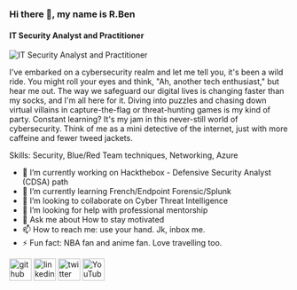 ### Hi there 👋, my name is R.Ben
#### IT Security Analyst and Practitioner
![IT Security Analyst and Practitioner](https://i.imgur.com/xf2TmgV.jpeg)

I've embarked on a cybersecurity realm and let me tell you, it's been a wild ride. You might roll your eyes and think, "Ah, another tech enthusiast," but hear me out. The way we safeguard our digital lives is changing faster than my socks, and I'm all here for it. Diving into puzzles and chasing down virtual villains in capture-the-flag or threat-hunting games is my kind of party. Constant learning? It's my jam in this never-still world of cybersecurity. Think of me as a mini detective of the internet, just with more caffeine and fewer tweed jackets.

Skills: Security, Blue/Red Team techniques, Networking, Azure

- 🔭 I’m currently working on Hackthebox - Defensive Security Analyst (CDSA) path 
- 🌱 I’m currently learning French/Endpoint Forensic/Splunk 
- 👯 I’m looking to collaborate on Cyber Threat Intelligence  
- 🤔 I’m looking for help with professional mentorship 
- 💬 Ask me about How to stay motivated 
- 📫 How to reach me: use your hand. Jk, inbox me.  
- ⚡ Fun fact: NBA fan and anime fan. Love travelling too. 


[<img src='https://cdn.jsdelivr.net/npm/simple-icons@3.0.1/icons/github.svg' alt='github' height='40'>](https://github.com/ruralbin)  [<img src='https://cdn.jsdelivr.net/npm/simple-icons@3.0.1/icons/linkedin.svg' alt='linkedin' height='40'>](https://www.linkedin.com/in/www.linkedin.com/in/rubensiuchunglo/)  [<img src='https://cdn.jsdelivr.net/npm/simple-icons@3.0.1/icons/twitter.svg' alt='twitter' height='40'>](https://twitter.com/ruralbin)  [<img src='https://cdn.jsdelivr.net/npm/simple-icons@3.0.1/icons/youtube.svg' alt='YouTube' height='40'>](https://www.youtube.com/channel/@RuralBin)  

